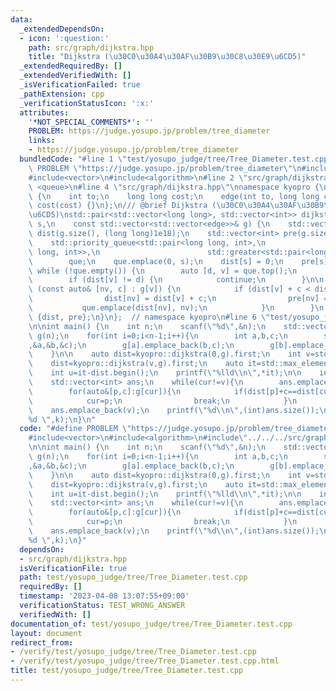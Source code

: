 ```yaml
---
data:
  _extendedDependsOn:
  - icon: ':question:'
    path: src/graph/dijkstra.hpp
    title: "Dijkstra (\u30C0\u30A4\u30AF\u30B9\u30C8\u30E9\u6CD5)"
  _extendedRequiredBy: []
  _extendedVerifiedWith: []
  _isVerificationFailed: true
  _pathExtension: cpp
  _verificationStatusIcon: ':x:'
  attributes:
    '*NOT_SPECIAL_COMMENTS*': ''
    PROBLEM: https://judge.yosupo.jp/problem/tree_diameter
    links:
    - https://judge.yosupo.jp/problem/tree_diameter
  bundledCode: "#line 1 \"test/yosupo_judge/tree/Tree_Diameter.test.cpp\"\n#define\
    \ PROBLEM \"https://judge.yosupo.jp/problem/tree_diameter\"\n#include<iostream>\n\
    #include<vector>\n#include<algorithm>\n#line 2 \"src/graph/dijkstra.hpp\"\n#include\
    \ <queue>\n#line 4 \"src/graph/dijkstra.hpp\"\nnamespace kyopro {\nstruct edge\
    \ {\n    int to;\n    long long cost;\n    edge(int to, long long cost) : to(to),\
    \ cost(cost) {}\n};\n/// @brief Dijkstra (\u30C0\u30A4\u30AF\u30B9\u30C8\u30E9\
    \u6CD5)\nstd::pair<std::vector<long long>, std::vector<int>> dijkstra(\n    int\
    \ s,\n    const std::vector<std::vector<edge>>& g) {\n    std::vector<long long>\
    \ dist(g.size(), (long long)1e18);\n    std::vector<int> pre(g.size(), -1);\n\
    \    std::priority_queue<std::pair<long long, int>,\n                        std::vector<std::pair<long\
    \ long, int>>,\n                        std::greater<std::pair<long long, int>>>\n\
    \        que;\n    que.emplace(0, s);\n    dist[s] = 0;\n    pre[s] = s;\n   \
    \ while (!que.empty()) {\n        auto [d, v] = que.top();\n        que.pop();\n\
    \        if (dist[v] != d) {\n            continue;\n        }\n\n        for\
    \ (const auto& [nv, c] : g[v]) {\n            if (dist[v] + c < dist[nv]) {\n\
    \                dist[nv] = dist[v] + c;\n                pre[nv] = v;\n     \
    \           que.emplace(dist[nv], nv);\n            }\n        }\n    }\n    return\
    \ {dist, pre};\n}\n};  // namespace kyopro\n#line 6 \"test/yosupo_judge/tree/Tree_Diameter.test.cpp\"\
    \n\nint main() {\n    int n;\n    scanf(\"%d\",&n);\n    std::vector<std::vector<kyopro::edge>>\
    \ g(n);\n    for(int i=0;i<n-1;i++){\n        int a,b,c;\n        scanf(\"%d%d%d\"\
    ,&a,&b,&c);\n        g[a].emplace_back(b,c);\n        g[b].emplace_back(a,c);\n\
    \    }\n\n    auto dist=kyopro::dijkstra(0,g).first;\n    int v=std::max_element(dist.begin(),dist.end())-dist.begin();\n\
    \    dist=kyopro::dijkstra(v,g).first;\n    auto it=std::max_element(dist.begin(),dist.end());\n\
    \    int u=it-dist.begin();\n    printf(\"%lld\\n\",*it);\n\n    int cur=u;\n\
    \    std::vector<int> ans;\n    while(cur!=v){\n        ans.emplace_back(cur);\n\
    \        for(auto&[p,c]:g[cur]){\n            if(dist[p]+c==dist[cur]){\n    \
    \            cur=p;\n                break;\n            }\n        }\n    }\n\
    \    ans.emplace_back(v);\n    printf(\"%d\\n\",(int)ans.size());\n    for(auto&k:ans)printf(\"\
    %d \",k);\n}\n"
  code: "#define PROBLEM \"https://judge.yosupo.jp/problem/tree_diameter\"\n#include<iostream>\n\
    #include<vector>\n#include<algorithm>\n#include\"../../../src/graph/dijkstra.hpp\"\
    \n\nint main() {\n    int n;\n    scanf(\"%d\",&n);\n    std::vector<std::vector<kyopro::edge>>\
    \ g(n);\n    for(int i=0;i<n-1;i++){\n        int a,b,c;\n        scanf(\"%d%d%d\"\
    ,&a,&b,&c);\n        g[a].emplace_back(b,c);\n        g[b].emplace_back(a,c);\n\
    \    }\n\n    auto dist=kyopro::dijkstra(0,g).first;\n    int v=std::max_element(dist.begin(),dist.end())-dist.begin();\n\
    \    dist=kyopro::dijkstra(v,g).first;\n    auto it=std::max_element(dist.begin(),dist.end());\n\
    \    int u=it-dist.begin();\n    printf(\"%lld\\n\",*it);\n\n    int cur=u;\n\
    \    std::vector<int> ans;\n    while(cur!=v){\n        ans.emplace_back(cur);\n\
    \        for(auto&[p,c]:g[cur]){\n            if(dist[p]+c==dist[cur]){\n    \
    \            cur=p;\n                break;\n            }\n        }\n    }\n\
    \    ans.emplace_back(v);\n    printf(\"%d\\n\",(int)ans.size());\n    for(auto&k:ans)printf(\"\
    %d \",k);\n}"
  dependsOn:
  - src/graph/dijkstra.hpp
  isVerificationFile: true
  path: test/yosupo_judge/tree/Tree_Diameter.test.cpp
  requiredBy: []
  timestamp: '2023-04-08 13:07:55+09:00'
  verificationStatus: TEST_WRONG_ANSWER
  verifiedWith: []
documentation_of: test/yosupo_judge/tree/Tree_Diameter.test.cpp
layout: document
redirect_from:
- /verify/test/yosupo_judge/tree/Tree_Diameter.test.cpp
- /verify/test/yosupo_judge/tree/Tree_Diameter.test.cpp.html
title: test/yosupo_judge/tree/Tree_Diameter.test.cpp
---
```

